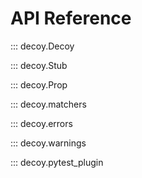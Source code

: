# API Reference

::: decoy.Decoy

::: decoy.Stub

::: decoy.Prop

::: decoy.matchers

::: decoy.errors

::: decoy.warnings

::: decoy.pytest_plugin
